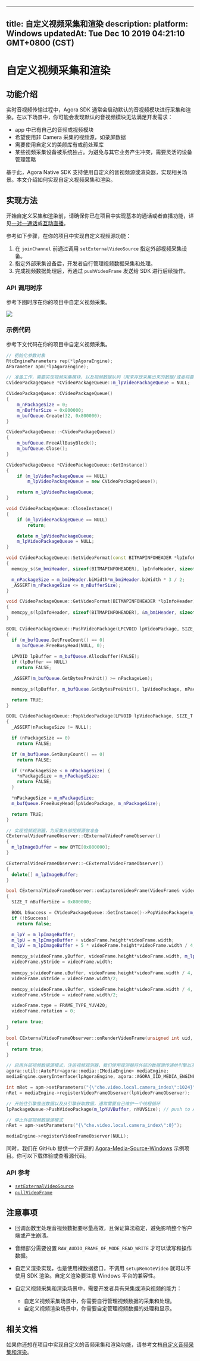 
---
title: 自定义视频采集和渲染
description: 
platform: Windows
updatedAt: Tue Dec 10 2019 04:21:10 GMT+0800 (CST)
---
# 自定义视频采集和渲染
## 功能介绍

实时音视频传输过程中，Agora SDK 通常会启动默认的音视频模块进行采集和渲染。在以下场景中，你可能会发现默认的音视频模块无法满足开发需求：

- app 中已有自己的音频或视频模块
- 希望使用非 Camera 采集的视频源，如录屏数据
- 需要使用自定义的美颜库有或前处理库
- 某些视频采集设备被系统独占。为避免与其它业务产生冲突，需要灵活的设备管理策略

基于此，Agora Native SDK 支持使用自定义的音视频源或渲染器，实现相关场景。本文介绍如何实现自定义视频采集和渲染。

## 实现方法

开始自定义采集和渲染前，请确保你已在项目中实现基本的通话或者直播功能，详见[一对一通话](../../cn/Interactive%20Broadcast/start_call_windows.md)或[互动直播](../../cn/Interactive%20Broadcast/start_live_windows.md)。

参考如下步骤，在你的项目中实现自定义视频源功能：

1. 在 `joinChannel` 前通过调用 `setExternalVideoSource` 指定外部视频采集设备。
2. 指定外部采集设备后，开发者自行管理视频数据采集和处理。
3. 完成视频数据处理后，再通过 `pushVideoFrame` 发送给 SDK 进行后续操作。

### API 调用时序

参考下图时序在你的项目中自定义视频采集。

![](https://web-cdn.agora.io/docs-files/1569403362994)

### 示例代码

参考下文代码在你的项目中自定义视频采集。

```cpp
// 初始化参数对象
RtcEngineParameters rep(*lpAgoraEngine);
AParameter apm(*lpAgoraEngine);

// 准备工作，需要实现视频采集模块，以及视频数据队列（用来存放采集出来的数据/或者将要渲染的数据）
CVideoPackageQueue *CVideoPackageQueue::m_lpVideoPackageQueue = NULL;

CVideoPackageQueue::CVideoPackageQueue()
{
	m_nPackageSize = 0;
	m_nBufferSize = 0x800000;
	m_bufQueue.Create(32, 0x800000);
}

CVideoPackageQueue::~CVideoPackageQueue()
{
	m_bufQueue.FreeAllBusyBlock();
	m_bufQueue.Close();
}

CVideoPackageQueue *CVideoPackageQueue::GetInstance()
{
	if (m_lpVideoPackageQueue == NULL)
		m_lpVideoPackageQueue = new CVideoPackageQueue();

	return m_lpVideoPackageQueue;
}

void CVideoPackageQueue::CloseInstance()
{
	if (m_lpVideoPackageQueue == NULL)
		return;

	delete m_lpVideoPackageQueue;
	m_lpVideoPackageQueue = NULL;
}

void CVideoPackageQueue::SetVideoFormat(const BITMAPINFOHEADER *lpInfoHeader)
{
  memcpy_s(&m_bmiHeader, sizeof(BITMAPINFOHEADER), lpInfoHeader, sizeof(BITMAPINFOHEADER));

  m_nPackageSize = m_bmiHeader.biWidth*m_bmiHeader.biWidth * 3 / 2;
  _ASSERT(m_nPackageSize <= m_nBufferSize);
}

void CVideoPackageQueue::GetVideoFormat(BITMAPINFOHEADER *lpInfoHeader)
{
  memcpy_s(lpInfoHeader, sizeof(BITMAPINFOHEADER), &m_bmiHeader, sizeof(BITMAPINFOHEADER));
}

BOOL CVideoPackageQueue::PushVideoPackage(LPCVOID lpVideoPackage, SIZE_T nPackageLen)
{
  if (m_bufQueue.GetFreeCount() == 0)
    m_bufQueue.FreeBusyHead(NULL, 0);
    
  LPVOID lpBuffer = m_bufQueue.AllocBuffer(FALSE);
  if (lpBuffer == NULL) 
    return FALSE;

  _ASSERT(m_bufQueue.GetBytesPreUnit() >= nPackageLen);

  memcpy_s(lpBuffer, m_bufQueue.GetBytesPreUnit(), lpVideoPackage, nPackageLen);

  return TRUE;
}

BOOL CVideoPackageQueue::PopVideoPackage(LPVOID lpVideoPackage, SIZE_T *nPackageSize)
{
  _ASSERT(nPackageSize != NULL);

  if (nPackageSize == 0)
    return FALSE;

  if (m_bufQueue.GetBusyCount() == 0)
    return FALSE;

  if (*nPackageSize < m_nPackageSize) {
    *nPackageSize = m_nPackageSize;
    return FALSE;
  }

  *nPackageSize = m_nPackageSize;
  m_bufQueue.FreeBusyHead(lpVideoPackage, m_nPackageSize);

  return TRUE;
}

// 实现视频观测器，为采集外部视频源做准备
CExternalVideoFrameObserver::CExternalVideoFrameObserver()
{
  m_lpImageBuffer = new BYTE[0x800000];
}

CExternalVideoFrameObserver::~CExternalVideoFrameObserver()
{
  delete[] m_lpImageBuffer;
}

bool CExternalVideoFrameObserver::onCaptureVideoFrame(VideoFrame& videoFrame)
{
  SIZE_T nBufferSize = 0x800000;

  BOOL bSuccess = CVideoPackageQueue::GetInstance()->PopVideoPackage(m_lpImageBuffer, &nBufferSize);
  if (!bSuccess)
    return false;

  m_lpY = m_lpImageBuffer;
  m_lpU = m_lpImageBuffer + videoFrame.height*videoFrame.width;
  m_lpV = m_lpImageBuffer + 5 * videoFrame.height*videoFrame.width / 4;

  memcpy_s(videoFrame.yBuffer, videoFrame.height*videoFrame.width, m_lpY, videoFrame.height*videoFrame.width);
  videoFrame.yStride = videoFrame.width;
	
  memcpy_s(videoFrame.uBuffer, videoFrame.height*videoFrame.width / 4, m_lpU, videoFrame.height*videoFrame.width / 4);
  videoFrame.uStride = videoFrame.width/2;

  memcpy_s(videoFrame.vBuffer, videoFrame.height*videoFrame.width / 4, m_lpV, videoFrame.height*videoFrame.width / 4);
  videoFrame.vStride = videoFrame.width/2;

  videoFrame.type = FRAME_TYPE_YUV420;
  videoFrame.rotation = 0;

  return true;
}

bool CExternalVideoFrameObserver::onRenderVideoFrame(unsigned int uid, VideoFrame& videoFrame)
{
  return true;
}

// 启用外部视频数据源模式，注册视频观测器，我们使用观测器将外部的数据源传递给引擎以及把引擎返回的数据给到应用
agora::util::AutoPtr<agora::media::IMediaEngine> mediaEngine;
mediaEngine.queryInterface(lpAgoraEngine, agora::AGORA_IID_MEDIA_ENGINE);

int mRet = apm->setParameters("{\"che.video.local.camera_index\":1024}"); 
nRet = mediaEngine->registerVideoFrameObserver(lpVideoFrameObserver);

// 开始往引擎推送数据以及从引擎获取数据，通常需要自己维护一个线程循环
lpPackageQueue->PushVideoPackage(m_lpYUVBuffer, nYUVSize); // push to Agora SDK

// 停止外部视频数据源模式
nRet = apm->setParameters("{\"che.video.local.camera_index\":0}");

mediaEngine->registerVideoFrameObserver(NULL);
```

同时，我们在 GitHub 提供一个开源的 [Agora-Media-Source-Windows](https://github.com/AgoraIO/Advanced-Video/tree/master/Capture-Raw-Video-Data/Agora-Media-Source-Windows) 示例项目。你可以下载体验或查看源代码。

### API 参考

- [`setExternalVideoSource`](https://docs.agora.io/cn/Interactive%20Broadcast/API%20Reference/cpp/classagora_1_1media_1_1_i_media_engine.html#a6716908edc14317f2f6f14ee4b1c01b7)
- [`pullVideoFrame`](https://docs.agora.io/cn/Interactive%20Broadcast/API%20Reference/cpp/classagora_1_1media_1_1_i_media_engine.html#ae064aedfdb6ac63a981ca77a6b315985)

## 注意事项
* 回调函数里处理音视频数据要尽量高效，且保证算法稳定，避免影响整个客户端或产生崩溃。
* 音频部分需要设置 `RAW_AUDIO_FRAME_OF_MODE_READ_WRITE` 才可以读写和操作数据。
* 自定义渲染实现，也是使用裸数据接口，不调用 `setupRemoteVideo` 就可以不使用 SDK 渲染。自定义渲染要注意 Windows 平台的兼容性。
* 自定义视频采集和渲染场景中，需要开发者具有采集或渲染视频的能力：

	- 自定义视频采集场景中，你需要自行管理视频数据的采集和处理。
	- 自定义视频渲染场景中，你需要自定管理视频数据的处理和显示。

## 相关文档

如果你还想在项目中实现自定义的音频采集和渲染功能，请参考文档[自定义音频采集和渲染](../../cn/Interactive%20Broadcast/custom_audio_windows.md)。

